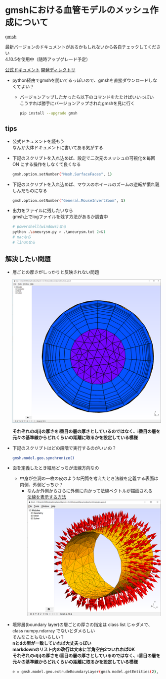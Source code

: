 # gmshにおける血管モデルのメッシュ作成について

[gmsh](https://gmsh.info/)

最新バージョンのドキュメントがあるかもしれないから各自チェックしてください  
4.10.5を使用中（随時アップグレード予定）

[公式ドキュメント](http://gmsh.info/dev/doc/texinfo/gmsh.pdf)
[開発ディレクトリ](https://gitlab.onelab.info/gmsh/gmsh)

- python経由でgmshを開いてるっぽいので、gmshを直接ダウンロードしなくてよい？
  - バージョンアップしたかったら以下のコマンドをたたけばいいっぽい  
    こうすれば勝手にバージョンアップされたgmshを見に行く

    ```sh
    pip install --upgrade gmsh
    ```

## tips

- 公式ドキュメントを読もう  
  なんか大体ドキュメントに書いてある気がする  

- 下記のスクリプトを入れ込めば、設定で二次元のメッシュの可視化を毎回 ON にする操作をしなくて良くなる

  ```sh
  gmsh.option.setNumber("Mesh.SurfaceFaces", 1)
  ```

- 下記のスクリプトを入れ込めば、マウスのホイールのズームの逆転が慣れ親しんだものになる

  ```sh
  gmsh.option.setNumber("General.MouseInvertZoom", 1)
  ```

- 出力をファイルに残したいなら  
  gmsh上でlogファイルを残す方法があるか調査中

  ```sh
  # powershell(windows)なら
  python .\aneurysm.py > .\aneurysm.txt 2>&1
  # macなら
  # linuxなら
  ```

## 解決したい問題

- 層ごとの厚さがしっかりと反映されない問題
  
  <img src="./images/layer_error.png" width="500" alt="問題の画像">  

  **それぞれのd[i]の厚さをi番目の層の厚さとしているのではなく、i番目の層を元々の基準線からどれくらいの距離に取るかを設定している模様**

- 下記のスクリプトはどの段階で実行するのがいいの？

  ```sh
  gmsh.model.geo.synchronize()
  ```

- 面を定義したとき結局どっちが法線方向なの

  - 中身が空洞の一枚の皮のような円筒を考えたとき法線を定義する表面は内側、外側どっちか？
    - なんか外側からさらに外側に向かって法線ベクトルが描画される  
      [法線を表示する方法](https://www.rccm.co.jp/icem/pukiwiki/index.php?2D%E3%83%A1%E3%83%83%E3%82%B7%E3%83%A5%E3%81%AE%E6%B3%95%E7%B7%9A%E6%96%B9%E5%90%91%E3%83%99%E3%82%AF%E3%83%88%E3%83%AB%E3%81%AE%E8%A1%A8%E7%A4%BA%28Gmsh%29)  
      <img src="./images/normal_vector.png" width="500" alt="法線画像">  

- 境界層(boundary layer)の層ごとの厚さの指定は class list じゃダメで、class numpy.ndarray でないとダメらしい  
そんなこともないらしい？  
**nとdの型が一致していれば大丈夫っぽい**  
**markdownのリスト内の改行は文末に半角空白2ついれればOK**  
**それぞれのd[i]の厚さをi番目の層の厚さとしているのではなく、i番目の層を元々の基準線からどれくらいの距離に取るかを設定している模様**


  ```sh
  e = gmsh.model.geo.extrudeBoundaryLayer(gmsh.model.getEntities(2), n, -d, True)
  ```

